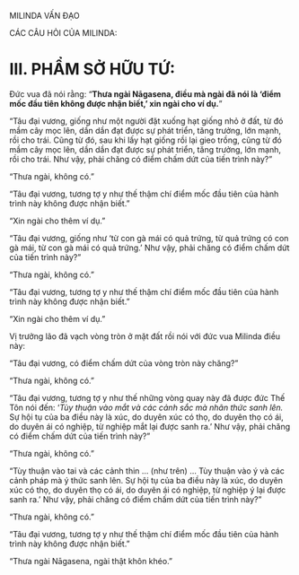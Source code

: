 MILINDA VẤN ĐẠO

CÁC CÂU HỎI CỦA MILINDA:

# III. PHẨM SỞ HỮU TỨ:

Đức vua đã nói rằng: “**Thưa ngài Nāgasena, điều mà ngài đã nói là ‘điểm mốc đầu tiên không được nhận biết,’ xin ngài cho ví dụ.**”

“Tâu đại vương, giống như một người đặt xuống hạt giống nhỏ ở đất, từ đó mầm cây mọc lên, dần dần đạt được sự phát triển, tăng trưởng, lớn mạnh, rồi cho trái. Cũng từ đó, sau khi lấy hạt giống rồi lại gieo trồng, cũng từ đó mầm cây mọc lên, dần dần đạt được sự phát triển, tăng trưởng, lớn mạnh, rồi cho trái. Như vậy, phải chăng có điểm chấm dứt của tiến trình này?”

“Thưa ngài, không có.”

“Tâu đại vương, tương tợ y như thế thậm chí điểm mốc đầu tiên của hành trình này không được nhận biết.”

“Xin ngài cho thêm ví dụ.”

“Tâu đại vương, giống như ‘từ con gà mái có quả trứng, từ quả trứng có con gà mái, từ con gà mái có quả trứng.’ Như vậy, phải chăng có điểm chấm dứt của tiến trình này?”

“Thưa ngài, không có.”

“Tâu đại vương, tương tợ y như thế thậm chí điểm mốc đầu tiên của hành trình này không được nhận biết.”

“Xin ngài cho thêm ví dụ.”

Vị trưởng lão đã vạch vòng tròn ở mặt đất rồi nói với đức vua Milinda điều này:

“Tâu đại vương, có điểm chấm dứt của vòng tròn này chăng?”

“Thưa ngài, không có.”

“Tâu đại vương, tương tợ y như thế những vòng quay này đã được đức Thế Tôn nói đến: ‘_Tùy thuận vào mắt và các cảnh sắc mà nhãn thức sanh lên._ Sự hội tụ của ba điều này là xúc, do duyên xúc có thọ, do duyên thọ có ái, do duyên ái có nghiệp, từ nghiệp mắt lại được sanh ra.’ Như vậy, phải chăng có điểm chấm dứt của tiến trình này?”

“Thưa ngài, không có.”

“Tùy thuận vào tai và các cảnh thin … (như trên) … Tùy thuận vào ý và các cảnh pháp mà ý thức sanh lên. Sự hội tụ của ba điều này là xúc, do duyên xúc có thọ, do duyên thọ có ái, do duyên ái có nghiệp, từ nghiệp ý lại được sanh ra.’ Như vậy, phải chăng có điểm chấm dứt của tiến trình này?”

“Thưa ngài, không có.”

“Tâu đại vương, tương tợ y như thế thậm chí điểm mốc đầu tiên của hành trình này không được nhận biết.”

“Thưa ngài Nāgasena, ngài thật khôn khéo.”
